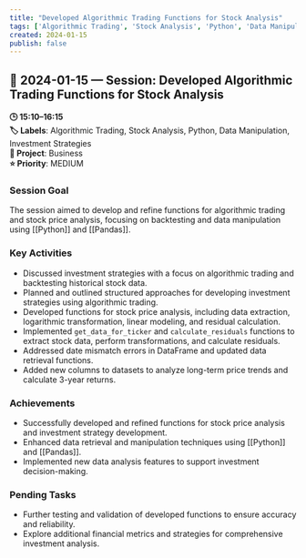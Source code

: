 ```yaml
---
title: "Developed Algorithmic Trading Functions for Stock Analysis"
tags: ['Algorithmic Trading', 'Stock Analysis', 'Python', 'Data Manipulation', 'Investment Strategies']
created: 2024-01-15
publish: false
---
```


## 📅 2024-01-15 — Session: Developed Algorithmic Trading Functions for Stock Analysis

**🕒 15:10–16:15**  
**🏷️ Labels**: Algorithmic Trading, Stock Analysis, Python, Data Manipulation, Investment Strategies  
**📂 Project**: Business  
**⭐ Priority**: MEDIUM  


### Session Goal
The session aimed to develop and refine functions for algorithmic trading and stock price analysis, focusing on backtesting and data manipulation using [[Python]] and [[Pandas]].

### Key Activities
- Discussed investment strategies with a focus on algorithmic trading and backtesting historical stock data.
- Planned and outlined structured approaches for developing investment strategies using algorithmic trading.
- Developed functions for stock price analysis, including data extraction, logarithmic transformation, linear modeling, and residual calculation.
- Implemented `get_data_for_ticker` and `calculate_residuals` functions to extract stock data, perform transformations, and calculate residuals.
- Addressed date mismatch errors in DataFrame and updated data retrieval functions.
- Added new columns to datasets to analyze long-term price trends and calculate 3-year returns.

### Achievements
- Successfully developed and refined functions for stock price analysis and investment strategy development.
- Enhanced data retrieval and manipulation techniques using [[Python]] and [[Pandas]].
- Implemented new data analysis features to support investment decision-making.

### Pending Tasks
- Further testing and validation of developed functions to ensure accuracy and reliability.
- Explore additional financial metrics and strategies for comprehensive investment analysis.
